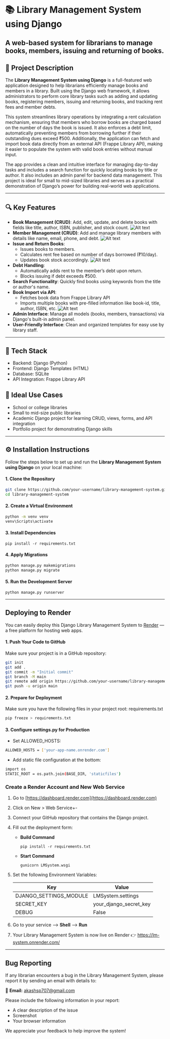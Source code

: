 
# 📚 Library Management System using Django

## A web-based system for librarians to manage books, members, issuing and returning of books.


## 📖 Project Description

The **Library Management System using Django** is a full-featured web application designed to help librarians efficiently manage books and members in a library. Built using the Django web framework, it allows administrators to perform core library tasks such as adding and updating books, registering members, issuing and returning books, and tracking rent fees and member debts.

This system streamlines library operations by integrating a rent calculation mechanism, ensuring that members who borrow books are charged based on the number of days the book is issued. It also enforces a debt limit, automatically preventing members from borrowing further if their outstanding dues exceed ₹500. Additionally, the application can fetch and import book data directly from an external API (Frappe Library API), making it easier to populate the system with valid book entries without manual input.

The app provides a clean and intuitive interface for managing day-to-day tasks and includes a search function for quickly locating books by title or author. It also includes an admin panel for backend data management. This project is ideal for small to mid-sized libraries and serves as a practical demonstration of Django’s power for building real-world web applications.

---

## 🔍 Key Features

- **Book Management (CRUD)**: Add, edit, update, and delete books with fields like title, author, ISBN, publisher, and stock count.
![Alt text](https://github.com/akash-buddy/LMSystem/blob/4ae4f70cbb1c512ee967322acd5028e34bcf1ddc/readme_image/book_view.png)
- **Member Management (CRUD)**: Add and manage library members with details like name, email, phone, and debt.
![Alt text](https://github.com/akash-buddy/LMSystem/blob/34258b15e09cfc89a838c0d3cc53b72109bfebee/readme_image/member.png)
- **Issue and Return Books**:
  - Issues books to members.
  - Calculates rent fee based on number of days borrowed (₹10/day).
  - Updates book stock accordingly.
![Alt text](https://github.com/akash-buddy/LMSystem/blob/b13e8ddd9d065781ce6d2c388145166e45ced765/readme_image/issue_book.png)
- **Debt Handling**:
  - Automatically adds rent to the member’s debt upon return.
  - Blocks issuing if debt exceeds ₹500.
- **Search Functionality**: Quickly find books using keywords from the title or author's name.
- **Book Import via API**:
  - Fetches book data from Frappe Library API
  - Imports multiple books with pre-filled information like book-id, title, author, ISBN, etc.
![Alt text](https://github.com/akash-buddy/LMSystem/blob/d794131421218e55327b4c1fbc0969f721218837/readme_image/import_book.png)
- **Admin Interface**: Manage all models (books, members, transactions) via Django's built-in admin panel.
- **User-Friendly Interface**: Clean and organized templates for easy use by library staff.

---
## 🧱 Tech Stack

- Backend: Django (Python)
- Frontend: Django Templates (HTML)
- Database: SQLite
- API Integration: Frappe Library API


## 📌 Ideal Use Cases

-  School or college libraries
-  Small to mid-size public libraries
-  Academic Django project for learning CRUD, views, forms, and API integration
-  Portfolio project for demonstrating Django skills

---

## ⚙️ Installation Instructions

Follow the steps below to set up and run the **Library Management System using Django** on your local machine:


####  1. Clone the Repository
```bash
git clone https://github.com/your-username/library-management-system.git
cd library-management-system
```

#### 2. Create a Virtual Environment
```bash
python -m venv venv
venv\Scripts\activate
```

#### 3. Install Dependencies
`pip install -r requirements.txt`



#### 4. Apply Migrations
```bash
python manage.py makemigrations
python manage.py migrate
```



#### 5. Run the Development Server
`python manage.py runserver`


---

##  Deploying to Render

You can easily deploy this Django Library Management System to [Render](https://render.com) — a free platform for hosting web apps.


#### 1. Push Your Code to GitHub

Make sure your project is in a GitHub repository:
```bash
git init
git add .
git commit -m "Initial commit"
git branch -M main
git remote add origin https://github.com/your-username/library-management-system.git
git push -u origin main

```
#### 2. Prepare for Deployment
Make sure you have the following files in your project root:
requirements.txt
```bash
pip freeze > requirements.txt
```
#### 3. Configure settings.py for Production
- Set ALLOWED_HOSTS:
```bash
ALLOWED_HOSTS = ['your-app-name.onrender.com']
```
- Add static file configuration at the bottom:
```bash
import os
STATIC_ROOT = os.path.join(BASE_DIR, 'staticfiles')
```

### Create a Render Account and New Web Service

1. Go to [https://dashboard.render.com](https://dashboard.render.com)

2. Click on New > Web Service+-

3. Connect your GitHub repository that contains the Django project.

4. Fill out the deployment form:

   - **Build Command**  
     ```
     pip install -r requirements.txt
     ```

   - **Start Command**  
     ```
     gunicorn LMSystem.wsgi
     ```

5. Set the following Environment Variables:

   | Key                    | Value                    |
   |------------------------|--------------------------|
   | DJANGO_SETTINGS_MODULE | LMSystem.settings        |
   | SECRET_KEY             | your_django_secret_key   |
   | DEBUG                  | False                    |

6. Go to your service --> **Shell** --> **Run**

7. Your Library Management System is now live on Render 👉 https://lm-system.onrender.com/



---


## Bug Reporting

If any librarian encounters a bug in the Library Management System, please report it by sending an email with details to:

📧 **Email:** [akashsp707@gmail.com](mailto:akashsp707@gmail.com)

Please include the following information in your report:

- A clear description of the issue    
- Screenshot  
- Your browser information  

We appreciate your feedback to help improve the system!

